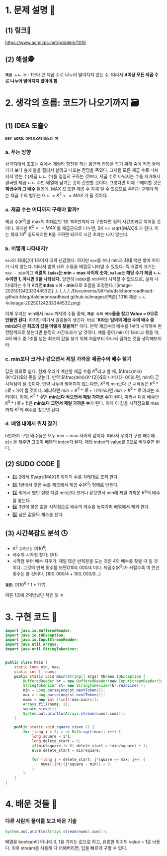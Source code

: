 # 1. 문제 설명 📌

## (1) 링크🔗

https://www.acmicpc.net/problem/1016

## (2) 해설🕵

**`제곱 ㄴㄴ 수`** : 1보다 큰 제곱 수로 나누어 떨어지지 않는 수. 따라서 **4이상 모든 제곱 수로 나누어 떨어지지 않아야 함** 

# 2. 생각의 흐름: 코드가 나오기까지 🗃️

## (1) IDEA 도출💡

**`KEY WORD`: `에라토스테네스의 체`**

### a. 푸는 방향

삼국지에서 조조는 숲에서 게릴라 항전을 하는 황건적 잔당을 잡기 위해 숲에 직접 들어가기 보다 숲에 불을 질러서 살려고 나오는 잔당을 죽였다. 그처럼 모든 제곱 수로 나눠지지 않는 수(제곱 ㄴㄴ 수)를 일일히 구하는 것보다, 제곱 수로 나눠지는 수를 제거해서 결국엔 제곱 ㄴㄴ 수만 배열에 남기는 것이 간편할 것이다.  그렇다면 이제 구해야할 것은 **제곱수와 그 배수** 들인데, MAX 값 또한 제곱 수 자체 일 수 있으므로 우리가 구해야 하는 제곱 수의 범위는 $0 <= K^{2} <= MAX$ 가 될 것이다.

### a. 제곱 수는 어디까지 구해야 할까?

제곱 수($K^{2}$)를 max의 최대값인 1조 100만까지 다 구한다면 필히 시간초과로 이어질 것이다. 하지만 $K^{2} <= MAX$ 를 제곱근으로 나누면, $K <= \sqrt{MAX}$ 가 된다. 이는 최대 $10^{6}$ 정도까지만 K를 구하면 되므로 시간 초과는 나지 않는다.

### b. 어떻게 나타내지?

`min`의 최대값이 1조여서 대략 난감했다. 하지만 `max`를 보니 min과  최대 백만 밖에 차이가 나지 않는다.  따라서 범위 내의 수들을 배열로 나타낼 수 있었다. 즉 배열의 크기는 `max - min`이고 **배열의 `index`는 min ~ max 사이의 숫자, `value`는 해당 수가 제곱 ㄴㄴ수이면 1, 아니면 0을 나타낸다.** 당연히 index를 min부터 시작할 수 없으므로, 실제 나타내려는 수가 K라면**index = K - min**으로 초점을 조정한다.
![image-20250124233344532](../../../../../Documents/GitHub/dalcheonroadhead-github-blog/dalcheonroadhead.github.io/images/[백준] 1016 제곱 ㄴㄴ 수/image-20250124233344532.png)

이제 우리는 min에서 max 까지의 수들 중에, **`제곱 수의 배수`들을 찾고 Value = 0으로 만들면 된다.** 하지만 여기서 걸림돌이 생긴다. 바로 **'K라는 임의의 제곱 수의 배수 중 min보다 큰 최초의 값을 어떻게 찾을까?'** 이다. 만약 제곱수의 배수를 1부터 시작하여 완전탐색으로 찾는다면 분명히 시간초과가 날 것이다. 예를 들어 min 이 1조라고 했을 때, 4의 배수 중 1조를 넘는 최초의 값을 찾기 위해 처음부터 하나씩 곱하는 것을 생각해보아라. 

### c. min보다 크거나 같으면서 제일 가까운 제곱수의 배수 찾기

답은 의외로 쉽다. 현재 우리가 계산할 제곱 수를 $K^{2}$라고 할 때, $\frac{min}{K^{2}}$의 몫을 찾는다. 만약 $\frac{min}{K^{2}}$의 나머지가 0이라면, min이 곧 시작점이 될 것이다. 만약 나누어 떨어지지 않는다면, $K^{2}$의 min보다 큰 시작점은 $K^{2} * (몫 + 1)$이 될 것이다.
  왜냐하면 $min = K^{2} * 몫 + 나머지$라면 $min > K^{2} * 몫$ 이라는 소리이다. 이때, $K^{2} * 몫$은 **min보다 작으면서 제일 가까운 수**가 된다. 따라서 다음 배수인 $K^{2} * (몫 + 1)$은 **min보다 크면서 제일 가까운 수**가 된다.
  이제 이 값을 시작점으로 max까지 $K^{2}$의 배수를 찾으면 된다.

### d. 배열 내에서 위치 찾기

b번까지 구한 배수들은 모두 min ~ max 사이의 값이다. 따라서 우리가 구한 배수에 `-min` 을 해주면 그것이 배열의 index가 된다. 해당 index의 value를 0으로 바꿔주면 된다.

 

## (2) SUDO CODE 📜

- 1️⃣  2에서 $\sqrt{MAX}$ 까지의 수를 차례대로 조회 한다.
- 2️⃣ 1번에서 찾은 수를 제곱해서 제곱 수($K^{2}$) 형태로 만든다.
- 3️⃣ 위에서 했던 설명 처럼 min보다 크거나 같으면서 min에 제일 가까운 $K^{2}$의 배수를 찾는다.
- 4️⃣ 3번에 찾은 값을 시작점으로 배수의 계수를 높여가며 배열에서 제외 한다.
- 5️⃣ 남은 값들의 개수를 센다.

## (3) 시간복잡도 분석 🕓

- $K^{2}$ 구하기: $O(10^{6})$
- 배수의 시작점 찾기: $O(1)$
- 시작점 부터 배수 지우기: 제일 많은 반복문을 도는 것은 4의 배수를 찾을 때 일 것이다. 그것의 반복 횟수를 보면$O100,000/4$ 이다. 제곱수($K^{2}$)가 커질수록 이 연산횟수는 줄 것이다. $(100,000/4 + 100,000/9 ...)$

**`결론`**: $O(10^{6} * 1 * ???)$

여튼 1초에 2억번보단 작은 듯 ㅎ

# 3. 구현 코드 🔎

```java
import java.io.BufferedReader;
import java.io.IOException;
import java.io.InputStreamReader;
import java.util.Arrays;
import java.util.StringTokenizer;


public class Main {
    static long min, max;
    static int [] nums;
    public static void main(String[] args) throws IOException {
        BufferedReader br = new BufferedReader(new InputStreamReader(System.in));
        StringTokenizer st= new StringTokenizer(br.readLine());
        min = Long.parseLong(st.nextToken());
        max = Long.parseLong(st.nextToken());
        nums = new int [(int)(max-min+1)];
        Arrays.fill(nums, 1);
        square_sieve();
        System.out.println(Arrays.stream(nums).sum());
    }

    public static void square_sieve () {
        for (long i = 2; i <= Math.sqrt(max); i++) {
            long square = i*i;
            long delete_start = 0;
            if(min%square != 0) delete_start = (min/square) + 1;
            else delete_start = min/square;

            for (long j = delete_start; j*square <= max; j++) {
                nums[(int)(j*square - min)] = 0;
            }
        }
    }
}
```

# 4. 배운 것들 🎯

### 다른 사람의 풀이를 보고 배운 기술

```java
System.out.println(Arrays.stream(nums).sum());
```

배열을 boolean이 아니라 0, 1을 가지는 값으로 하고, 유효한 위치의 value = 1로 놔둔다. 이후 stream을 사용해 다 더해버리면, 답을 빠르게 구할 수 있다.

